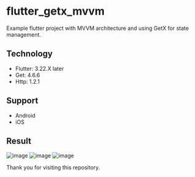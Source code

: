 # flutter_getx_mvvm

Example flutter project with MVVM architecture and using GetX for state management.

## Technology

- Flutter: 3.22.X later
- Get: 4.6.6
- Http: 1.2.1

## Support

- Android
- iOS

## Result

![image](https://raw.github.com/danypratamadev/flutter_getx_mvvm/master/assets/screenshots/splash.png)
![image](https://raw.github.com/danypratamadev/flutter_getx_mvvm/master/assets/screenshots/home1.png)
![image](https://raw.github.com/danypratamadev/flutter_getx_mvvm/master/assets/screenshots/home2.png)

Thank you for visiting this repository.